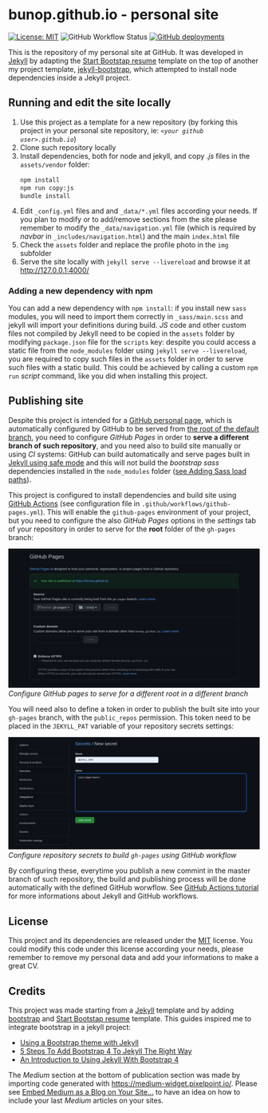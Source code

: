
bunop.github.io - personal site
===============================

[![License: MIT](https://img.shields.io/badge/License-MIT-yellow.svg)](https://opensource.org/licenses/MIT)
![GitHub Workflow Status](https://img.shields.io/github/workflow/status/bunop/bunop.github.io/Build%20and%20deploy%20Jekyll%20site%20to%20GitHub%20Pages?label=Github%20WorkFlow)
[![GitHub deployments](https://img.shields.io/github/deployments/bunop/bunop.github.io/github-pages?label=Github%20Pages)](https://bunop.github.io/)

This is the repository of my personal site at GitHub. It was developed
in [Jekyll](https://jekyllrb.com/) by adapting the
[Start Bootstap resume](https://startbootstrap.com/theme/resume)
template on the top of another my project template,
[jekyll-bootstrap](https://github.com/bunop/jekyll-bootstrap),
which attempted to install node dependencies inside a Jekyll project.

Running and edit the site locally
---------------------------------

1. Use this project as a template for a new repository (by forking this project
   in your personal site repository, ie: *`<your github user>.github.io`*)
2. Clone such repository locally
3. Install dependencies, both for node and jekyll, and copy *.js* files in the
   `assets/vendor` folder:
   ```
   npm install
   npm run copy:js
   bundle install
   ```
4. Edit `_config.yml` files and and `_data/*.yml` files according your needs. If
   you plan to modify or to add/remove sections from the site please remember to
   modify the `_data/navigation.yml` file (which is required by *navbar* in
   `_includes/navigation.html`) and the main `index.html` file
5. Check the `assets` folder and replace the profile photo in the `img` subfolder
6. Serve the site locally with `jekyll serve --livereload` and browse it at http://127.0.0.1:4000/

### Adding a new dependency with npm

You can add a new dependency with `npm install`: if you install new `sass` modules,
you will need to import them correctly in `_sass/main.scss` and jekyll will
import your definitions during build. *JS* code and other custom files not compiled
by Jekyll need to be copied in the `assets` folder by
modifying `package.json` file for the `scripts` key: despite you could access a
static file from the `node_modules` folder using `jekyll serve --livereload`, you are required
to copy such files in the `assets` folder in order to serve such files with a static
build. This could be achieved by calling a custom `npm run` *script* command,
like you did when installing this project.

Publishing site
---------------

Despite this project is intended for a [GitHub personal page](https://docs.github.com/en/free-pro-team@latest/github/working-with-github-pages/about-github-pages#types-of-github-pages-sites),
which is automatically configured by GitHub to be served from [the root of the default
branch](https://docs.github.com/en/free-pro-team@latest/github/working-with-github-pages/about-github-pages#publishing-sources-for-github-pages-sites), you need to
configure *GitHub Pages* in order to **serve a different branch of such repository**,
and you need also to build site manually or using *CI* systems: GitHub can build
automatically and serve pages built in [Jekyll using safe mode](https://docs.github.com/en/free-pro-team@latest/github/working-with-github-pages/about-github-pages-and-jekyll#configuring-jekyll-in-your-github-pages-site)
and this will not build the *bootstrap sass* dependencies installed in the
`node_modules` folder ([see Adding Sass load paths](https://simpleit.rocks/ruby/jekyll/tutorials/how-to-add-bootstrap-4-to-jekyll-the-right-way/#adding-sass-load-paths)).

This project is configured to install dependencies and build site using
[GitHub Actions](https://github.com/features/actions) (see configuration file in
`.github/workflows/github-pages.yml`). This will enable the `github-pages`
environment of your project, but you need to configure the also *GitHub Pages*
options in the *settings* tab of your repository in order to serve for the
**root** folder of the `gh-pages` branch:

![img](assets/img/enable_github_pages.png)
*Configure GitHub pages to serve for a different root in a different branch*

You will need also to define a token in order to publish the built site into your
`gh-pages` branch, with the `public_repos` permission. This token need to be
placed in the `JEKYLL_PAT` variable of your repository secrets settings:

![img](assets/img/github_configure_secrets.png)
*Configure repository secrets to build `gh-pages` using GitHub workflow*

By configuring these, everytime you publish a new commint in the master branch
of such repository, the build and publishing process will be done automatically
with the defined GitHub worwflow. See
[GitHub Actions tutorial](https://jekyllrb.com/docs/continuous-integration/github-actions/#providing-permissions)
for more informations about Jekyll and GitHub workflows.

License
-------

This project and its dependencies are released under the
[MIT](https://github.com/bunop/jekyll-bootstrap/blob/master/LICENSE) license. You
could modify this code under this license according your needs, please remember
to remove my personal data and add your informations to make a great CV.

Credits
-------

This project was made starting from a [Jekyll](https://jekyllrb.com/) template and
by adding [bootstrap](https://getbootstrap.com/) and
[Start Bootstap resume](https://startbootstrap.com/theme/resume) template. This
guides inspired me to integrate bootstrap in a jekyll project:

* [Using a Bootstrap theme with Jekyll](https://experimentingwithcode.com/using-a-bootstrap-theme-with-jekyll/)
* [5 Steps To Add Bootstrap 4 To Jekyll The Right Way](https://simpleit.rocks/ruby/jekyll/tutorials/how-to-add-bootstrap-4-to-jekyll-the-right-way/)
* [An Introduction to Using Jekyll With Bootstrap 4](https://medium.com/better-programming/an-introduction-to-using-jekyll-with-bootstrap-4-6f2433afeda9)

The *Medium* section at the bottom of publication section was made by importing
code generated with https://medium-widget.pixelpoint.io/. Please see
[Embed Medium as a Blog on Your Site…](https://medium.com/datadriveninvestor/embed-medium-as-a-blog-on-your-site-54a1b49cbe16)
to have an idea on how to include your last *Medium* articles on your sites.
